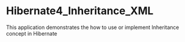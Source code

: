 # Hibernate4_Inheritance_XML
This application demonstrates the how to use or implement Inheritance concept in Hibernate
